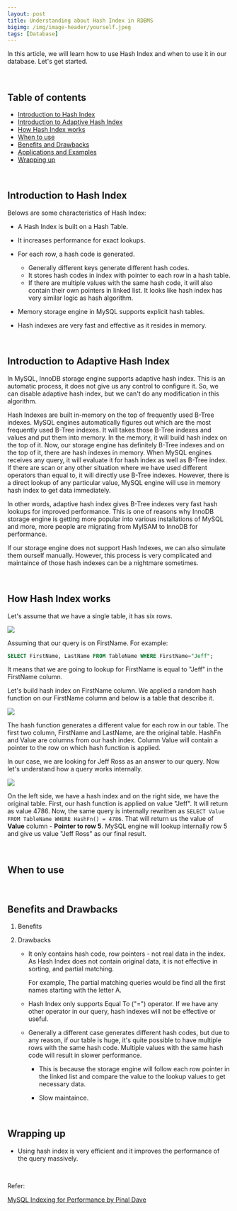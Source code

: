 ```yaml
---
layout: post
title: Understanding about Hash Index in RDBMS
bigimg: /img/image-header/yourself.jpeg
tags: [Database]
---
```


In this article, we will learn how to use Hash Index and when to use it in our database. Let's get started.

<br>

## Table of contents
- [Introduction to Hash Index](#introduction-to-hash-index)
- [Introduction to Adaptive Hash Index](#introduction-to-adaptive-hash-index)
- [How Hash Index works](#how-hash-index-works)
- [When to use](#when-to-use)
- [Benefits and Drawbacks](#benefits-and-drawbacks)
- [Applications and Examples](#applications-and-examples)
- [Wrapping up](#wrapping-up)

<br>

## Introduction to Hash Index

Belows are some characteristics of Hash Index:
- A Hash Index is built on a Hash Table.
- It increases performance for exact lookups.
- For each row, a hash code is generated.

    - Generally different keys generate different hash codes.
    - It stores hash codes in index with pointer to each row in a hash table.
    - If there are multiple values with the same hash code, it will also contain their own pointers in linked list. It looks like hash index has very similar logic as hash algorithm.

- Memory storage engine in MySQL supports explicit hash tables.
- Hash indexes are very fast and effective as it resides in memory.

<br>

## Introduction to Adaptive Hash Index

In MySQL, InnoDB storage engine supports adaptive hash index. This is an automatic process, it does not give us any control to configure it. So, we can disable adaptive hash index, but we can't do any modification in this algorithm.

Hash Indexes are built in-memory on the top of frequently used B-Tree indexes. MySQL engines automatically figures out which are the most frequently used B-Tree indexes. It will takes those B-Tree indexes and values and put them into memory. In the memory, it will build hash index on the top of it. Now, our storage engine has definitely B-Tree indexes and on the top of it, there are hash indexes in memory. When MySQL engines receives any query, it will evaluate it for hash index as well as B-Tree index. If there are scan or any other situation where we have used different operators than equal to, it will directly use B-Tree indexes. However, there is a direct lookup of any particular value, MySQL engine will use in memory hash index to get data immediately.

In other words, adaptive hash index gives B-Tree indexes very fast hash lookups for improved performance. This is one of reasons why InnoDB storage engine is getting more popular into various installations of MySQL and more, more people are migrating from MyISAM to InnoDB for performance.

If our storage engine does not support Hash Indexes, we can also simulate them ourself manually. However, this process is very complicated and maintaince of those hash indexes can be a nightmare sometimes.

<br>

## How Hash Index works

Let's assume that we have a single table, it has six rows.

![](../img/Database/MySQL/index/hash-index/ex-hash-index-works.png)

Assuming that our query is on FirstName. For example:

```sql
SELECT FirstName, LastName FROM TableName WHERE FirstName="Jeff";
```

It means that we are going to lookup for FirstName is equal to "Jeff" in the FirstName column.

Let's build hash index on FirstName column. We applied a random hash function on our FirstName column and below is a table that describe it.

![](../img/Database/MySQL/index/hash-index/ex-hash-index-works-1.png)

The hash function generates a different value for each row in our table. The first two column, FirstName and LastName, are the original table. HashFn and Value are columns from our hash index. Column Value will contain a pointer to the row on which hash function is applied.

In our case, we are looking for Jeff Ross as an answer to our query. Now let's understand how a query works internally.

![](../img/Database/MySQL/index/hash-index/ex-hash-index-works-2.png)

On the left side, we have a hash index and on the right side, we have the original table. First, our hash function is applied on value "Jeff". It will return as value 4786. Now, the same query is internally rewritten as ```SELECT Value FROM TableName WHERE HashFn() = 4786```. That will return us the value of **Value** column - **Pointer to row 5**. MySQL engine will lookup internally row 5 and give us value "Jeff Ross" as our final result.


<br>

## When to use






<br>

## Benefits and Drawbacks

1. Benefits

2. Drawbacks

    - It only contains hash code, row pointers - not real data in the index. As Hash Index does not contain original data, it is not effective in sorting, and partial matching.

        For example, The partial matching queries would be find all the first names starting with the letter A.

    - Hash Index only supports Equal To ("=") operator. If we have any other operator in our query, hash indexes will not be effective or useful.

    - Generally a different case generates different hash codes, but due to any reason, if our table is huge, it's quite possible to have multiple rows with the same hash code. Multiple values with the same hash code will result in slower performance.

        - This is because the storage engine will follow each row pointer in the linked list and compare the value to the lookup values to get necessary data.

        - Slow maintaince.

<br>

## Wrapping up

- Using hash index is very efficient and it improves the performance of the query massively.


<br>

Refer:

[MySQL Indexing for Performance by Pinal Dave](https://app.pluralsight.com/library/courses/mysql-indexing-performance/table-of-contents)